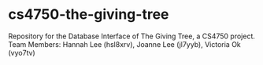 # cs4750-the-giving-tree
Repository for the Database Interface of The Giving Tree, a CS4750 project. <br/>
Team Members: Hannah Lee (hsl8xrv), Joanne Lee (jl7yyb), Victoria Ok (vyo7tv)